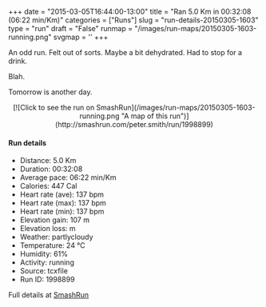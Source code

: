 +++
date = "2015-03-05T16:44:00-13:00"
title = "Ran 5.0 Km in 00:32:08 (06:22 min/Km)"
categories = ["Runs"]
slug = "run-details-20150305-1603"
type = "run"
draft = "False"
runmap = "/images/run-maps/20150305-1603-running.png"
svgmap = '<polyline points="12 0, 13 17, 22 21, 33 33, 39 44, 38 50, 42 57, 17 75, 16 83, 27 95, 39 100, 63 90, 73 90, 83 84, 89 77, 79 69, 76 62, 68 62, 61 58, 43 59, 20 72, 18 83, 20 87, 28 96, 35 98, 50 87, 35 82, 34 81, 29 70, 31 64, 37 61, 54 64, 35 48, 26 35, 29 26, 27 23, 24 21, 22 21, 20 21">'
+++

An odd run. Felt out of sorts. Maybe a bit dehydrated. Had to stop for a drink. 

Blah. 

Tomorrow is another day. 



<!--more-->

<center>
[![Click to see the run on SmashRun](/images/run-maps/20150305-1603-running.png "A map of this run")](http://smashrun.com/peter.smith/run/1998899)
</center>

#### Run details

* Distance: 5.0 Km
* Duration: 00:32:08
* Average pace: 06:22 min/Km
* Calories: 447 Cal
* Heart rate (ave): 137 bpm
* Heart rate (max): 137 bpm
* Heart rate (min): 137 bpm
* Elevation gain: 107 m
* Elevation loss:  m
* Weather: partlycloudy
* Temperature: 24 &deg;C
* Humidity: 61%
* Activity: running
* Source: tcxfile
* Run ID: 1998899

Full details at [SmashRun](http://smashrun.com/peter.smith/run/1998899)